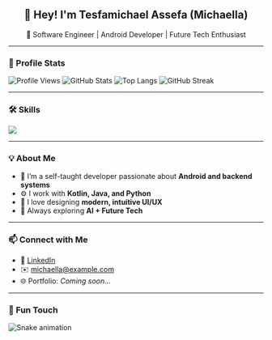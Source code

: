 <!-- 👋 Hey there! Welcome to my GitHub Profile -->

<h2 align="center">👋 Hey! I'm Tesfamichael Assefa (Michaella)</h2>
<p align="center">
🚀 Software Engineer | Android Developer | Future Tech Enthusiast  
</p>

---

### 💫 Profile Stats
![Profile Views](https://komarev.com/ghpvc/?username=Michaella4110&style=flat)
![GitHub Stats](https://github-readme-stats.vercel.app/api?username=Michaella4110&show_icons=true&theme=radical)
![Top Langs](https://github-readme-stats.vercel.app/api/top-langs/?username=Michaella4110&layout=compact&theme=radical)
![GitHub Streak](https://github-readme-streak-stats.herokuapp.com/?user=Michaella4110&theme=radical)

---

### 🛠 Skills
<p>
<img src="https://skillicons.dev/icons?i=java,kotlin,python,androidstudio,git,github,mysql,vscode,linux,html,css" />
</p>

---

### 💡 About Me
- 🌱 I’m a self-taught developer passionate about **Android and backend systems**
- ⚙️ I work with **Kotlin, Java, and Python**
- 🎨 I love designing **modern, intuitive UI/UX**
- 🧠 Always exploring **AI + Future Tech**

---

### 📫 Connect with Me
- 💼 [LinkedIn](https://www.linkedin.com/in/your-link-here)
- ✉️ michaella@example.com
- 🌐 Portfolio: *Coming soon...*

---

### 🐍 Fun Touch
![Snake animation](https://github.com/Michaella4110/Michaella4110/blob/output/github-contribution-grid-snake.svg)
